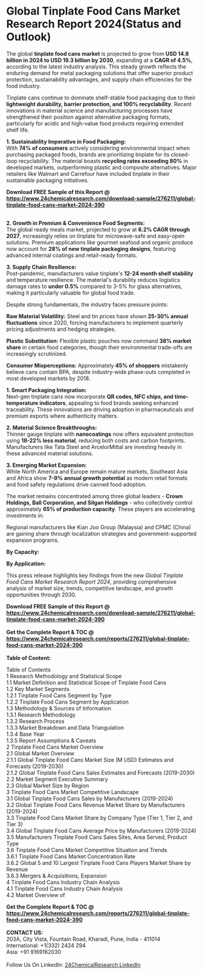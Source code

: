 <h1>Global Tinplate Food Cans Market Research Report 2024(Status and Outlook)</h1><p>The global <strong>tinplate food cans market</strong> is projected to grow from <strong>USD 14.8 billion in 2024 to USD 19.3 billion by 2030</strong>, expanding at a <strong>CAGR of 4.5%</strong>, according to the latest industry analysis. This steady growth reflects the enduring demand for metal packaging solutions that offer superior product protection, sustainability advantages, and supply chain efficiencies for the food industry.</p><p>Tinplate cans continue to dominate shelf-stable food packaging due to their <strong>lightweight durability, barrier protection, and 100% recyclability</strong>. Recent innovations in material science and manufacturing processes have strengthened their position against alternative packaging formats, particularly for acidic and high-value food products requiring extended shelf life.</p><p><strong>1. Sustainability Imperative in Food Packaging:</strong><br>
With <strong>74% of consumers</strong> actively considering environmental impact when purchasing packaged foods, brands are prioritizing tinplate for its closed-loop recyclability. The material boasts <strong>recycling rates exceeding 80%</strong> in developed markets, outperforming plastic and composite alternatives. Major retailers like Walmart and Carrefour have included tinplate in their sustainable packaging initiatives.</p><div><b>Download FREE Sample of this Report @ 
            <a href="https://www.24chemicalresearch.com/download-sample/276211/global-tinplate-food-cans-market-2024-390">
            https://www.24chemicalresearch.com/download-sample/276211/global-tinplate-food-cans-market-2024-390</a></b></div><br><p><strong>2. Growth in Premium &amp; Convenience Food Segments:</strong><br> 
The global ready meals market, projected to grow at <strong>6.2% CAGR through 2027</strong>, increasingly relies on tinplate for microwave-safe and easy-open solutions. Premium applications like gourmet seafood and organic produce now account for <strong>28% of new tinplate packaging designs</strong>, featuring advanced internal coatings and retail-ready formats.</p><p><strong>3. Supply Chain Resilience:</strong><br>
Post-pandemic, manufacturers value tinplate's <strong>12-24 month shelf stability</strong> and temperature resilience. The material's durability reduces logistics damage rates to <strong>under 0.5%</strong> compared to 3-5% for glass alternatives, making it particularly valuable for global food trade.</p><p>Despite strong fundamentals, the industry faces pressure points:</p><p><strong>Raw Material Volatility:</strong> Steel and tin prices have shown <strong>25-30% annual fluctuations</strong> since 2020, forcing manufacturers to implement quarterly pricing adjustments and hedging strategies.</p><p><strong>Plastic Substitution:</strong> Flexible plastic pouches now command <strong>38% market share</strong> in certain food categories, though their environmental trade-offs are increasingly scrutinized.</p><p><strong>Consumer Misperceptions:</strong> Approximately <strong>45% of shoppers</strong> mistakenly believe cans contain BPA, despite industry-wide phase-outs completed in most developed markets by 2018.</p><p><strong>1. Smart Packaging Integration:</strong><br>
Next-gen tinplate cans now incorporate <strong>QR codes, NFC chips, and time-temperature indicators</strong>, appealing to food brands seeking enhanced traceability. These innovations are driving adoption in pharmaceuticals and premium exports where authenticity matters.</p><p><strong>2. Material Science Breakthroughs:</strong><br>
Thinner gauge tinplate with <strong>nanocoatings</strong> now offers equivalent protection using <strong>18-22% less material</strong>, reducing both costs and carbon footprints. Manufacturers like Tata Steel and ArcelorMittal are investing heavily in these advanced material solutions.</p><p><strong>3. Emerging Market Expansion:</strong><br>
While North America and Europe remain mature markets, Southeast Asia and Africa show <strong>7-9% annual growth potential</strong> as modern retail formats and food safety regulations drive canned food adoption.</p><p>The market remains concentrated among three global leaders - <strong>Crown Holdings, Ball Corporation, and Silgan Holdings</strong> - who collectively control approximately <strong>65% of production capacity</strong>. These players are accelerating investments in:</p><p>Regional manufacturers like Kian Joo Group (Malaysia) and CPMC (China) are gaining share through localization strategies and government-supported expansion programs.</p><p><strong>By Capacity:</strong></p><p><strong>By Application:</strong></p><p>This press release highlights key findings from the new <em>Global Tinplate Food Cans Market Research Report 2024</em>, providing comprehensive analysis of market size, trends, competitive landscape, and growth opportunities through 2030.</p><div><b>Download FREE Sample of this Report @ 
            <a href="https://www.24chemicalresearch.com/download-sample/276211/global-tinplate-food-cans-market-2024-390">
            https://www.24chemicalresearch.com/download-sample/276211/global-tinplate-food-cans-market-2024-390</a></b></div><br><div><b>Get the Complete Report & TOC @ 
            <a href="https://www.24chemicalresearch.com/reports/276211/global-tinplate-food-cans-market-2024-390">
            https://www.24chemicalresearch.com/reports/276211/global-tinplate-food-cans-market-2024-390</a></b></div><br>
            <b>Table of Content:</b><p>Table of Contents<br />
1 Research Methodology and Statistical Scope<br />
1.1 Market Definition and Statistical Scope of Tinplate Food Cans<br />
1.2 Key Market Segments<br />
1.2.1 Tinplate Food Cans Segment by Type<br />
1.2.2 Tinplate Food Cans Segment by Application<br />
1.3 Methodology & Sources of Information<br />
1.3.1 Research Methodology<br />
1.3.2 Research Process<br />
1.3.3 Market Breakdown and Data Triangulation<br />
1.3.4 Base Year<br />
1.3.5 Report Assumptions & Caveats<br />
2 Tinplate Food Cans Market Overview<br />
2.1 Global Market Overview<br />
2.1.1 Global Tinplate Food Cans Market Size (M USD) Estimates and Forecasts (2019-2030)<br />
2.1.2 Global Tinplate Food Cans Sales Estimates and Forecasts (2019-2030)<br />
2.2 Market Segment Executive Summary<br />
2.3 Global Market Size by Region<br />
3 Tinplate Food Cans Market Competitive Landscape<br />
3.1 Global Tinplate Food Cans Sales by Manufacturers (2019-2024)<br />
3.2 Global Tinplate Food Cans Revenue Market Share by Manufacturers (2019-2024)<br />
3.3 Tinplate Food Cans Market Share by Company Type (Tier 1, Tier 2, and Tier 3)<br />
3.4 Global Tinplate Food Cans Average Price by Manufacturers (2019-2024)<br />
3.5 Manufacturers Tinplate Food Cans Sales Sites, Area Served, Product Type<br />
3.6 Tinplate Food Cans Market Competitive Situation and Trends<br />
3.6.1 Tinplate Food Cans Market Concentration Rate<br />
3.6.2 Global 5 and 10 Largest Tinplate Food Cans Players Market Share by Revenue<br />
3.6.3 Mergers & Acquisitions, Expansion<br />
4 Tinplate Food Cans Industry Chain Analysis<br />
4.1 Tinplate Food Cans Industry Chain Analysis<br />
4.2 Market Overview of</p><div><b>Get the Complete Report & TOC @ 
            <a href="https://www.24chemicalresearch.com/reports/276211/global-tinplate-food-cans-market-2024-390">
            https://www.24chemicalresearch.com/reports/276211/global-tinplate-food-cans-market-2024-390</a></b></div><br><b>CONTACT US:</b><br>
            203A, City Vista, Fountain Road, Kharadi, Pune, India - 411014<br>
            International: +1(332) 2424 294<br>
            Asia: +91 9169162030 <br><br>
            Follow Us On LinkedIn: <a href="https://www.linkedin.com/company/24chemicalresearch/">24ChemicalResearch LinkedIn</a>